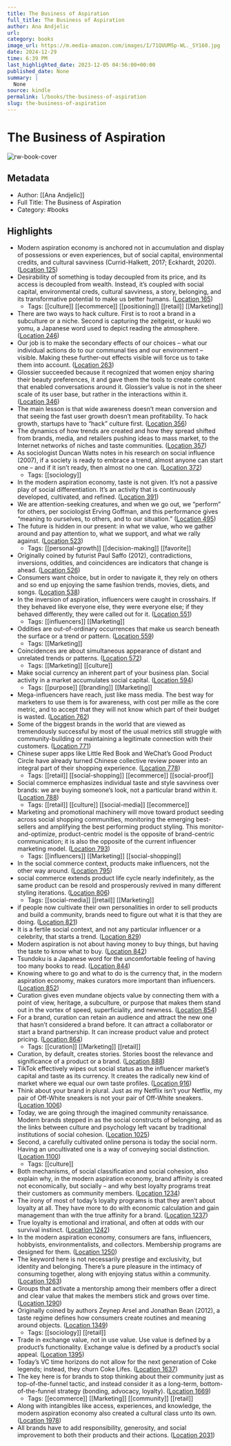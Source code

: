 ```yaml
---
title: The Business of Aspiration
full_title: The Business of Aspiration
author: Ana Andjelic
url: 
category: books
image_url: https://m.media-amazon.com/images/I/71QUUM5p-WL._SY160.jpg
date: 2024-12-29
time: 6:39 PM
last_highlighted_date: 2023-12-05 04:56:00+00:00
published_date: None
summary: |
  None
source: kindle
permalink: l/books/the-business-of-aspiration
slug: the-business-of-aspiration
---
```

# The Business of Aspiration

![rw-book-cover](https://m.media-amazon.com/images/I/71QUUM5p-WL._SY160.jpg)

## Metadata
- Author: [[Ana Andjelic]]
- Full Title: The Business of Aspiration
- Category: #books

## Highlights
- Modern aspiration economy is anchored not in accumulation and display of possessions or even experiences, but of social capital, environmental credits, and cultural savviness (Currid-Halkett, 2017; Eckhardt, 2020). ([Location 125](https://readwise.io/to_kindle?action=open&asin=B08MVCGV1K&location=125))
- Desirability of something is today decoupled from its price, and its access is decoupled from wealth. Instead, it’s coupled with social capital, environmental creds, cultural savviness, a story, belonging, and its transformative potential to make us better humans. ([Location 165](https://readwise.io/to_kindle?action=open&asin=B08MVCGV1K&location=165))
    - Tags: [[culture]] [[ecommerce]] [[positioning]] [[retail]] [[Marketing]] 
- There are two ways to hack culture. First is to root a brand in a subculture or a niche. Second is capturing the zeitgeist, or kuuki wo yomu, a Japanese word used to depict reading the atmosphere. ([Location 246](https://readwise.io/to_kindle?action=open&asin=B08MVCGV1K&location=246))
- Our job is to make the secondary effects of our choices – what our individual actions do to our communal ties and our environment – visible. Making these further-out effects visible will force us to take them into account. ([Location 263](https://readwise.io/to_kindle?action=open&asin=B08MVCGV1K&location=263))
- Glossier succeeded because it recognized that women enjoy sharing their beauty preferences, it and gave them the tools to create content that enabled conversations around it. Glossier’s value is not in the sheer scale of its user base, but rather in the interactions within it. ([Location 346](https://readwise.io/to_kindle?action=open&asin=B08MVCGV1K&location=346))
- The main lesson is that wide awareness doesn’t mean conversion and that seeing the fast user growth doesn’t mean profitability. To hack growth, startups have to “hack” culture first. ([Location 356](https://readwise.io/to_kindle?action=open&asin=B08MVCGV1K&location=356))
- The dynamics of how trends are created and how they spread shifted from brands, media, and retailers pushing ideas to mass market, to the Internet networks of niches and taste communities. ([Location 357](https://readwise.io/to_kindle?action=open&asin=B08MVCGV1K&location=357))
- As sociologist Duncan Watts notes in his research on social influence (2007), if a society is ready to embrace a trend, almost anyone can start one – and if it isn’t ready, then almost no one can. ([Location 372](https://readwise.io/to_kindle?action=open&asin=B08MVCGV1K&location=372))
    - Tags: [[sociology]] 
- In the modern aspiration economy, taste is not given. It’s not a passive play of social differentiation. It’s an activity that is continuously developed, cultivated, and refined. ([Location 391](https://readwise.io/to_kindle?action=open&asin=B08MVCGV1K&location=391))
- We are attention-seeking creatures, and when we go out, we “perform” for others, per sociologist Erving Goffman, and this performance gives “meaning to ourselves, to others, and to our situation.” ([Location 495](https://readwise.io/to_kindle?action=open&asin=B08MVCGV1K&location=495))
- The future is hidden in our present: in what we value, who we gather around and pay attention to, what we support, and what we rally against. ([Location 523](https://readwise.io/to_kindle?action=open&asin=B08MVCGV1K&location=523))
    - Tags: [[personal-growth]] [[decision-making]] [[favorite]] 
- Originally coined by futurist Paul Saffo (2012), contradictions, inversions, oddities, and coincidences are indicators that change is ahead. ([Location 526](https://readwise.io/to_kindle?action=open&asin=B08MVCGV1K&location=526))
- Consumers want choice, but in order to navigate it, they rely on others and so end up enjoying the same fashion trends, movies, diets, and songs. ([Location 538](https://readwise.io/to_kindle?action=open&asin=B08MVCGV1K&location=538))
- In the inversion of aspiration, influencers were caught in crosshairs. If they behaved like everyone else, they were everyone else; if they behaved differently, they were called out for it. ([Location 551](https://readwise.io/to_kindle?action=open&asin=B08MVCGV1K&location=551))
    - Tags: [[influencers]] [[Marketing]] 
- Oddities are out-of-ordinary occurrences that make us search beneath the surface or a trend or pattern. ([Location 559](https://readwise.io/to_kindle?action=open&asin=B08MVCGV1K&location=559))
    - Tags: [[Marketing]] 
- Coincidences are about simultaneous appearance of distant and unrelated trends or patterns. ([Location 572](https://readwise.io/to_kindle?action=open&asin=B08MVCGV1K&location=572))
    - Tags: [[Marketing]] [[culture]] 
- Make social currency an inherent part of your business plan. Social activity in a market accumulates social capital. ([Location 594](https://readwise.io/to_kindle?action=open&asin=B08MVCGV1K&location=594))
    - Tags: [[purpose]] [[branding]] [[Marketing]] 
- Mega-influencers have reach, just like mass media. The best way for marketers to use them is for awareness, with cost per mille as the core metric, and to accept that they will not know which part of their budget is wasted. ([Location 762](https://readwise.io/to_kindle?action=open&asin=B08MVCGV1K&location=762))
- Some of the biggest brands in the world that are viewed as tremendously successful by most of the usual metrics still struggle with community-building or maintaining a legitimate connection with their customers. ([Location 771](https://readwise.io/to_kindle?action=open&asin=B08MVCGV1K&location=771))
- Chinese super apps like Little Red Book and WeChat’s Good Product Circle have already turned Chinese collective review power into an integral part of their shopping experience. ([Location 778](https://readwise.io/to_kindle?action=open&asin=B08MVCGV1K&location=778))
    - Tags: [[retail]] [[social-shopping]] [[ecommerce]] [[social-proof]] 
- Social commerce emphasizes individual taste and style savviness over brands: we are buying someone’s look, not a particular brand within it. ([Location 788](https://readwise.io/to_kindle?action=open&asin=B08MVCGV1K&location=788))
    - Tags: [[retail]] [[culture]] [[social-media]] [[ecommerce]] 
- Marketing and promotional machinery will move toward product seeding across social shopping communities, monitoring the emerging best-sellers and amplifying the best performing product styling. This monitor-and-optimize, product-centric model is the opposite of brand-centric communication; it is also the opposite of the current influencer marketing model. ([Location 793](https://readwise.io/to_kindle?action=open&asin=B08MVCGV1K&location=793))
    - Tags: [[influencers]] [[Marketing]] [[social-shopping]] 
- In the social commerce context, products make influencers, not the other way around. ([Location 795](https://readwise.io/to_kindle?action=open&asin=B08MVCGV1K&location=795))
- social commerce extends product life cycle nearly indefinitely, as the same product can be resold and prosperously revived in many different styling iterations. ([Location 806](https://readwise.io/to_kindle?action=open&asin=B08MVCGV1K&location=806))
    - Tags: [[social-media]] [[retail]] [[Marketing]] 
- if people now cultivate their own personalities in order to sell products and build a community, brands need to figure out what it is that they are doing. ([Location 821](https://readwise.io/to_kindle?action=open&asin=B08MVCGV1K&location=821))
- It is a fertile social context, and not any particular influencer or a celebrity, that starts a trend. ([Location 829](https://readwise.io/to_kindle?action=open&asin=B08MVCGV1K&location=829))
- Modern aspiration is not about having money to buy things, but having the taste to know what to buy. ([Location 842](https://readwise.io/to_kindle?action=open&asin=B08MVCGV1K&location=842))
- Tsundoku is a Japanese word for the uncomfortable feeling of having too many books to read. ([Location 844](https://readwise.io/to_kindle?action=open&asin=B08MVCGV1K&location=844))
- Knowing where to go and what to do is the currency that, in the modern aspiration economy, makes curators more important than influencers. ([Location 852](https://readwise.io/to_kindle?action=open&asin=B08MVCGV1K&location=852))
- Curation gives even mundane objects value by connecting them with a point of view, heritage, a subculture, or purpose that makes them stand out in the vortex of speed, superficiality, and newness. ([Location 854](https://readwise.io/to_kindle?action=open&asin=B08MVCGV1K&location=854))
- For a brand, curation can retain an audience and attract the new one that hasn’t considered a brand before. It can attract a collaborator or start a brand partnership. It can increase product value and protect pricing. ([Location 864](https://readwise.io/to_kindle?action=open&asin=B08MVCGV1K&location=864))
    - Tags: [[curation]] [[Marketing]] [[retail]] 
- Curation, by default, creates stories. Stories boost the relevance and significance of a product or a brand. ([Location 888](https://readwise.io/to_kindle?action=open&asin=B08MVCGV1K&location=888))
- TikTok effectively wipes out social status as the influencer market’s capital and taste as its currency. It creates the radically new kind of market where we equal our own taste profiles. ([Location 916](https://readwise.io/to_kindle?action=open&asin=B08MVCGV1K&location=916))
- Think about your brand in plural. Just as my Netflix isn’t your Netflix, my pair of Off-White sneakers is not your pair of Off-White sneakers. ([Location 1006](https://readwise.io/to_kindle?action=open&asin=B08MVCGV1K&location=1006))
- Today, we are going through the imagined community renaissance. Modern brands stepped in as the social constructs of belonging, and as the links between culture and psychology left vacant by traditional institutions of social cohesion. ([Location 1025](https://readwise.io/to_kindle?action=open&asin=B08MVCGV1K&location=1025))
- Second, a carefully cultivated online persona is today the social norm. Having an uncultivated one is a way of conveying social distinction. ([Location 1100](https://readwise.io/to_kindle?action=open&asin=B08MVCGV1K&location=1100))
    - Tags: [[culture]] 
- Both mechanisms, of social classification and social cohesion, also explain why, in the modern aspiration economy, brand affinity is created not economically, but socially – and why best loyalty programs treat their customers as community members. ([Location 1234](https://readwise.io/to_kindle?action=open&asin=B08MVCGV1K&location=1234))
- The irony of most of today’s loyalty programs is that they aren’t about loyalty at all. They have more to do with economic calculation and gain management than with the true affinity for a brand. ([Location 1237](https://readwise.io/to_kindle?action=open&asin=B08MVCGV1K&location=1237))
- True loyalty is emotional and irrational, and often at odds with our survival instinct. ([Location 1242](https://readwise.io/to_kindle?action=open&asin=B08MVCGV1K&location=1242))
- In the modern aspiration economy, consumers are fans, influencers, hobbyists, environmentalists, and collectors. Membership programs are designed for them. ([Location 1250](https://readwise.io/to_kindle?action=open&asin=B08MVCGV1K&location=1250))
- The keyword here is not necessarily prestige and exclusivity, but identity and belonging. There’s a pure pleasure in the intimacy of consuming together, along with enjoying status within a community. ([Location 1263](https://readwise.io/to_kindle?action=open&asin=B08MVCGV1K&location=1263))
- Groups that activate a mentorship among their members offer a direct and clear value that makes the members stick and grows over time. ([Location 1290](https://readwise.io/to_kindle?action=open&asin=B08MVCGV1K&location=1290))
- Originally coined by authors Zeynep Arsel and Jonathan Bean (2012), a taste regime defines how consumers create routines and meaning around objects. ([Location 1349](https://readwise.io/to_kindle?action=open&asin=B08MVCGV1K&location=1349))
    - Tags: [[sociology]] [[retail]] 
- Trade in exchange value, not in use value. Use value is defined by a product’s functionality. Exchange value is defined by a product’s social appeal. ([Location 1395](https://readwise.io/to_kindle?action=open&asin=B08MVCGV1K&location=1395))
- Today’s VC time horizons do not allow for the next generation of Coke legends; instead, they churn Coke Lifes. ([Location 1637](https://readwise.io/to_kindle?action=open&asin=B08MVCGV1K&location=1637))
- The key here is for brands to stop thinking about their community just as top-of-the-funnel tactic, and instead consider it as a long-term, bottom-of-the-funnel strategy (bonding, advocacy, loyalty). ([Location 1669](https://readwise.io/to_kindle?action=open&asin=B08MVCGV1K&location=1669))
    - Tags: [[ecommerce]] [[Marketing]] [[community]] [[retail]] 
- Along with intangibles like access, experiences, and knowledge, the modern aspiration economy also created a cultural class unto its own. ([Location 1978](https://readwise.io/to_kindle?action=open&asin=B08MVCGV1K&location=1978))
- All brands have to add responsibility, generosity, and social improvement to both their products and their actions. ([Location 2031](https://readwise.io/to_kindle?action=open&asin=B08MVCGV1K&location=2031))



